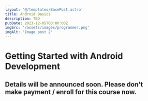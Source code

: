 ```yaml
---
layout: '@/templates/BasePost.astro'
title: Android Basics
description: TBD
pubDate: 2023-12-05T00:00:00Z
imgSrc: '/assets/images/programmer.png'
imgAlt: 'Image post 2'
---
```

# Getting Started with Android Development
## Details will be announced soon. Please don't make payment / enroll for this course now.